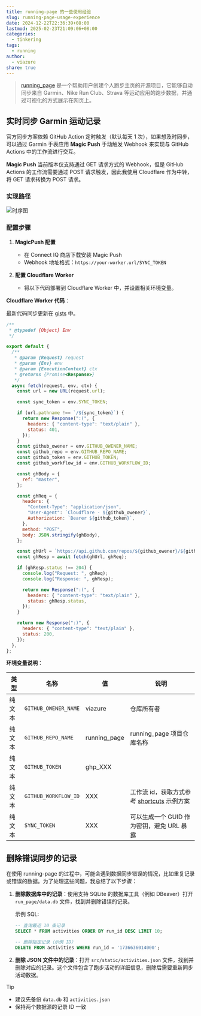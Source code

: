```yaml
---
title: running-page 的一些使用经验
slug: running-page-usage-experience
date: 2024-12-22T22:36:39+08:00
lastmod: 2025-02-23T21:09:06+08:00
categories:
  - tinkering
tags:
  - running
author:
  - viazure
share: true
---
```


> [running_page](https://github.com/yihong0618/running_page) 是一个帮助用户创建个人跑步主页的开源项目，它能够自动同步来自 Garmin、Nike Run Club、Strava 等运动应用的跑步数据，并通过可视化的方式展示在网页上。

## 实时同步 Garmin 运动记录

官方同步方案依赖 GitHub Action 定时触发（默认每天 1 次），如果想及时同步，可以通过 Garmin 手表应用 **Magic Push** 手动触发 Webhook 来实现与 GitHub Actions 中的工作流进行交互。

**Magic Push** 当前版本仅支持通过 GET 请求方式的 Webhook，但是 GitHub Actions 的工作流需要通过 POST 请求触发，因此我使用 Cloudflare 作为中转，将 GET 请求转换为 POST 请求。

### 实现路径

![时序图](https://webpimg.viazure.cc/250224210836773.png)

### 配置步骤

1. **MagicPush 配置**

   - 在 Connect IQ 商店下载安装 Magic Push
   - Webhook 地址格式：`https://your-worker.url/SYNC_TOKEN`

2. **配置 Cloudflare Worker**

   - 将以下代码部署到 Cloudflare Worker 中，并设置相关环境变量。

**Cloudflare Worker 代码**：

最新代码同步更新在 [gists](https://gist.github.com/viazure/6750aba76e92fcfe0e25d74f229700b1) 中。

```javascript
/**
 * @typedef {Object} Env
 */

export default {
  /**
   * @param {Request} request
   * @param {Env} env
   * @param {ExecutionContext} ctx
   * @returns {Promise<Response>}
   */
  async fetch(request, env, ctx) {
    const url = new URL(request.url);

    const sync_token = env.SYNC_TOKEN;

    if (url.pathname !== `/${sync_token}`) {
      return new Response(":(", {
        headers: { "content-type": "text/plain" },
        status: 401,
      });
    }
    const github_owener = env.GITHUB_OWENER_NAME;
    const github_repo = env.GITHUB_REPO_NAME;
    const github_token = env.GITHUB_TOKEN;
    const github_workflow_id = env.GITHUB_WORKFLOW_ID;

    const ghBody = {
      ref: "master",
    };

    const ghReq = {
      headers: {
        "Content-Type": "application/json",
        "User-Agent": `Cloudflare - ${github_owener}`,
        Authorization: `Bearer ${github_token}`,
      },
      method: "POST",
      body: JSON.stringify(ghBody),
    };

    const ghUrl = `https://api.github.com/repos/${github_owener}/${github_repo}/actions/workflows/${github_workflow_id}/dispatches`;
    const ghResp = await fetch(ghUrl, ghReq);

    if (ghResp.status !== 204) {
      console.log("Request: ", ghReq);
      console.log("Response: ", ghResp);

      return new Response(":(", {
        headers: { "content-type": "text/plain" },
        status: ghResp.status,
      });
    }

    return new Response(":)", {
      headers: { "content-type": "text/plain" },
      status: 200,
    });
  },
};
```

**环境变量说明**：

| 类型   | 名称                 | 值           | 说明                                                                                                                  |
| ------ | -------------------- | ------------ | --------------------------------------------------------------------------------------------------------------------- |
| 纯文本 | `GITHUB_OWENER_NAME` | viazure      | 仓库所有者                                                                                                            |
| 纯文本 | `GITHUB_REPO_NAME`   | running_page | running_page 项目仓库名称                                                                                             |
| 纯文本 | `GITHUB_TOKEN`       | ghp_XXX      |                                                                                                                       |
| 纯文本 | `GITHUB_WORKFLOW_ID` | XXX          | 工作流 id，获取方式参考 [shortcuts](https://github.com/yihong0618/running_page?tab=readme-ov-file#shortcuts) 示例方案 |
| 纯文本 | `SYNC_TOKEN`         | XXX          | 可以生成一个 GUID 作为密钥，避免 URL 暴露                                                                             |

## 删除错误同步的记录

在使用 running-page 的过程中，可能会遇到数据同步错误的情况，比如重复记录或错误的数据。为了处理这些问题，我总结了以下步骤：

1. **删除数据库中的记录**：使用支持 SQLite 的数据库工具（例如 DBeaver）打开 `run_page/data.db` 文件，找到并删除错误的记录。

   示例 SQL:

   ```sql
   -- 查询最近 10 条记录
   SELECT * FROM activities ORDER BY run_id DESC LIMIT 10;

   -- 删除指定记录（示例 ID）
   DELETE FROM activities WHERE run_id = '1736636014000';
   ```

2. **删除 JSON 文件中的记录**：打开 `src/static/activities.json` 文件，找到并删除对应的记录。这个文件包含了跑步活动的详细信息，删除后需要重新同步活动数据。

> [!TIP]
>
> - 建议先备份 `data.db` 和 `activities.json`
> - 保持两个数据源的记录 ID 一致
